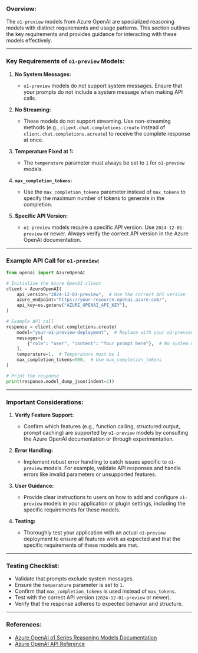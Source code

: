 ### Overview:
The `o1-preview` models from Azure OpenAI are specialized reasoning models with distinct requirements and usage patterns. This section outlines the key requirements and provides guidance for interacting with these models effectively.

---

### **Key Requirements of `o1-preview` Models:**

1. **No System Messages:**  
   - `o1-preview` models do not support system messages. Ensure that your prompts do not include a system message when making API calls.

2. **No Streaming:**  
   - These models do not support streaming. Use non-streaming methods (e.g., `client.chat.completions.create` instead of `client.chat.completions.acreate`) to receive the complete response at once.

3. **Temperature Fixed at 1:**  
   - The `temperature` parameter must always be set to `1` for `o1-preview` models.

4. **`max_completion_tokens`:**  
   - Use the `max_completion_tokens` parameter instead of `max_tokens` to specify the maximum number of tokens to generate in the completion.

5. **Specific API Version:**  
   - `o1-preview` models require a specific API version. Use `2024-12-01-preview` or newer. Always verify the correct API version in the Azure OpenAI documentation.

---

### **Example API Call for `o1-preview`:**

```python
from openai import AzureOpenAI

# Initialize the Azure OpenAI client
client = AzureOpenAI(
    api_version="2024-12-01-preview",  # Use the correct API version
    azure_endpoint="https://your-resource.openai.azure.com/",
    api_key=os.getenv("AZURE_OPENAI_API_KEY"),
)

# Example API call
response = client.chat.completions.create(
    model="your-o1-preview-deployment",  # Replace with your o1-preview deployment name
    messages=[
        {"role": "user", "content": "Your prompt here"},  # No system message
    ],
    temperature=1,  # Temperature must be 1
    max_completion_tokens=500,  # Use max_completion_tokens
)

# Print the response
print(response.model_dump_json(indent=2))
```

---

### **Important Considerations:**

1. **Verify Feature Support:**  
   - Confirm which features (e.g., function calling, structured output, prompt caching) are supported by `o1-preview` models by consulting the Azure OpenAI documentation or through experimentation.

2. **Error Handling:**  
   - Implement robust error handling to catch issues specific to `o1-preview` models. For example, validate API responses and handle errors like invalid parameters or unsupported features.

3. **User Guidance:**  
   - Provide clear instructions to users on how to add and configure `o1-preview` models in your application or plugin settings, including the specific requirements for these models.

4. **Testing:**  
   - Thoroughly test your application with an actual `o1-preview` deployment to ensure all features work as expected and that the specific requirements of these models are met.

---

### **Testing Checklist:**
- Validate that prompts exclude system messages.
- Ensure the `temperature` parameter is set to `1`.
- Confirm that `max_completion_tokens` is used instead of `max_tokens`.
- Test with the correct API version (`2024-12-01-preview` or newer).
- Verify that the response adheres to expected behavior and structure.

---

### **References:**
- [Azure OpenAI o1 Series Reasoning Models Documentation](https://learn.microsoft.com/en-us/azure/ai-services/openai/how-to/reasoning?tabs=python#usage)
- [Azure OpenAI API Reference](https://learn.microsoft.com/en-us/azure/ai-services/openai/reference)
